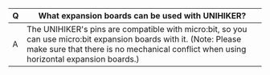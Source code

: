 | **Q** | **What expansion boards can be used with UNIHIKER?** |
| --- | --- |
| A | The UNIHIKER's pins are compatible with micro:bit, so you can use micro:bit expansion boards with it. (Note: Please make sure that there is no mechanical conflict when using horizontal expansion boards.) |

